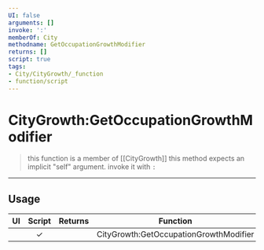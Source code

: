 ```yaml
---
UI: false
arguments: []
invoke: ':'
memberOf: City
methodname: GetOccupationGrowthModifier
returns: []
script: true
tags:
- City/CityGrowth/_function
- function/script
---
```

# CityGrowth:GetOccupationGrowthModifier
> this function is a member of [[CityGrowth]]
> this method expects an implicit "self" argument. invoke it with `:`
-----
## Usage
|  UI | Script | Returns | Function | Arguments |
|:---:|:------:|-------:|:--------:|:---------|
| |✓||CityGrowth:GetOccupationGrowthModifier||
